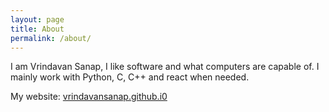 ```yaml
---
layout: page
title: About
permalink: /about/
---
```

I am Vrindavan Sanap, I like software and what computers are capable of.
I mainly work with Python, C, C++ and react when needed.

My website: [vrindavansanap.github.i0](https://vrindavansanap.github.io)



[jekyll-organization]: https://github.com/jekyll
